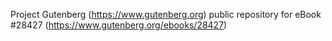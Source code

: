 Project Gutenberg (https://www.gutenberg.org) public repository for eBook #28427 (https://www.gutenberg.org/ebooks/28427)
